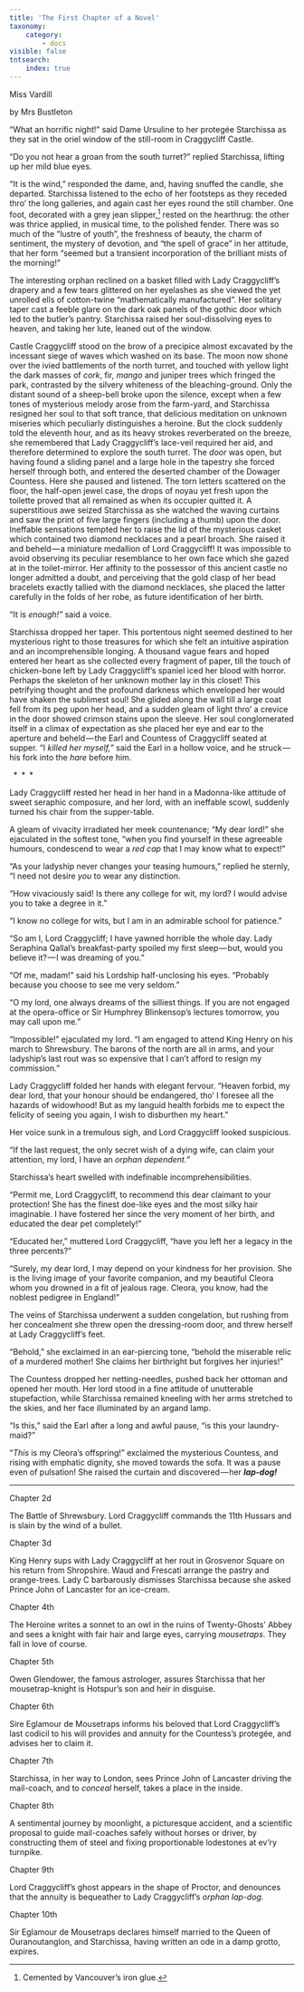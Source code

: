 ```yaml
---
title: 'The First Chapter of a Novel'
taxonomy:
    category:
        - docs
visible: false
tntsearch:
    index: true
---
```

<div class="author">Miss Vardill</div>

<span class="title">by Mrs Bustleton</span>  

“What an horrific night!” said Dame Ursuline to her protegée Starchissa as they sat in the oriel window of the still-room in Craggycliff Castle.  

“Do you not hear a groan from the south turret?” replied Starchissa, lifting up her mild blue eyes.

“It is the wind,” responded the dame, and, having snuffed the candle, she departed. Starchissa listened to the echo of her footsteps as they receded thro’ the long galleries, and again cast her eyes round the still chamber. One foot, decorated with a grey jean slipper,[^1] rested on the hearthrug: the other was thrice applied, in musical time, to the polished fender. There was so much of the “lustre of youth”, the freshness of beauty, the charm of sentiment, the mystery of devotion, and “the spell of grace” in her attitude, that her form “seemed but a transient incorporation of the brilliant mists of the morning!”

The interesting orphan reclined on a basket filled with Lady Craggycliff’s drapery and a few tears glittered on her eyelashes as she viewed the yet unrolled ells of cotton-twine “mathematically manufactured”. Her solitary taper cast a feeble glare on the dark oak panels of the gothic door which led to the butler’s pantry. Starchissa raised her soul-dissolving eyes to heaven, and taking her lute, leaned out of the window. 

Castle Craggycliff stood on the brow of a precipice almost excavated by the incessant siege of waves which washed on its base. The moon now shone over the ivied battlements of the north turret, and touched with yellow light the dark masses of *cork*, fir, *mango* and juniper trees which fringed the park, contrasted by the silvery whiteness of the bleaching-ground. Only the distant sound of a sheep-bell broke upon the silence, except when a few tones of mysterious melody arose from the farm-yard, and Starchissa resigned her soul to that soft trance, that delicious meditation on unknown miseries which peculiarly distinguishes a heroine. But the clock suddenly told the eleventh hour, and as its heavy strokes reverberated on the breeze, she remembered that Lady Craggycliff’s lace-veil required her aid, and therefore determined to explore the south turret. The *door* was open, but having found a sliding panel and a large hole in the tapestry she forced herself through both, and entered the deserted chamber of the Dowager Countess. Here she paused and listened. The torn letters scattered on the floor, the half-open jewel case, the drops of noyau yet fresh upon the toilette proved that all remained as when its occupier quitted it. A superstitious awe seized Starchissa as she watched the waving curtains and saw the print of five large fingers (including a thumb) upon the door. Ineffable sensations tempted her to raise the lid of the mysterious casket which contained two diamond necklaces and a pearl broach. She raised it and beheld — a miniature medallion of Lord Craggycliff! It was impossible to avoid observing its peculiar resemblance to her own face which she gazed at in the toilet-mirror. Her affinity to the possessor of this ancient castle no longer admitted a doubt, and perceiving that the gold clasp of her bead bracelets exactly tallied with the diamond necklaces, she placed the latter carefully in the folds of her robe, as future identification of her birth.  

“It is *enough!”* said a voice.  

Starchissa dropped her taper. This portentous night seemed destined to her mysterious right to those treasures for which she felt an intuitive aspiration and an incomprehensible longing. A thousand vague fears and hoped entered her heart as she collected every fragment of paper, till the touch of chicken-bone left by Lady Craggycliff’s spaniel iced her blood with horror. Perhaps the skeleton of her unknown mother lay in this closet! This petrifying thought and the profound darkness which enveloped her would have shaken the sublimest soul! She glided along the wall till a large coat fell from its peg upon her head, and a sudden gleam of light thro’ a crevice in the door showed crimson stains upon the sleeve. Her soul conglomerated itself in a climax of expectation as she placed her eye and ear to the aperture and beheld — the Earl and Countess of Craggycliff seated at supper. “I *killed her myself,”* said the Earl in a hollow voice, and he struck — his fork into the *hare* before him.  

&ensp;&#42;&ensp;&#42;&ensp;&#42;  

Lady Craggycliff rested her head in her hand in a Madonna-like attitude of sweet seraphic composure, and her lord, with an ineffable scowl, suddenly turned his chair from the supper-table.  

A gleam of vivacity irradiated her meek countenance; “My dear lord!” she ejaculated in the softest tone, “when you find yourself in these agreeable humours, condescend to wear a *red cap* that I may know what to expect!”  

“As your ladyship never changes your teasing humours,” replied he sternly, “I need not desire *you* to wear any distinction.  

“How vivaciously said! Is there any college for wit, my lord? I would advise you to take a degree in it.”  

“I know no college for wits, but I am in an admirable school for patience.”  

“So am I, Lord Craggycliff; I have yawned horrible the whole day. Lady Seraphina Qallal’s breakfast-party spoiled my first sleep — but, would you believe it? — I was dreaming of you.”

“Of me, madam!” said his Lordship half-unclosing his eyes. “Probably because you choose to see me very seldom.”  

“O my lord, one always dreams of the silliest things. If you are not engaged at the opera-office or Sir Humphrey Blinkensop’s lectures tomorrow, you may call upon me.”  

“Impossible!” ejaculated my lord. “I am engaged to attend King Henry on his march to Shrewsbury. The barons of the north are all in arms, and your ladyship’s last rout was so expensive that I can’t afford to resign my commission.”  

Lady Craggycliff folded her hands with elegant fervour. “Heaven forbid, my dear lord, that your honour should be endangered, tho’ I foresee all the hazards of widowhood! But as my languid health forbids me to expect the felicity of seeing you again, I wish to disburthen my heart.”  

Her voice sunk in a tremulous sigh, and Lord Craggycliff looked suspicious.  

“If the last request, the only secret wish of a dying wife, can claim your attention, my lord, I have an *orphan dependent.”*  

Starchissa’s heart swelled with indefinable incomprehensibilities.  

“Permit me, Lord Craggycliff, to recommend this dear claimant to your protection! She has the finest doe-like eyes and the most silky hair imaginable. I have fostered her since the very moment of her birth, and educated the dear pet completely!”  

“Educated her,” muttered Lord Craggycliff, “have you left her a legacy in the three percents?”  

“Surely, my dear lord, I may depend on your kindness for her provision. She is the living image of your favorite companion, and my beautiful Cleora whom you drowned in a fit of jealous rage. Cleora, you know, had the noblest pedigree in England!”  

The veins of Starchissa underwent a sudden congelation, but rushing from her concealment she threw open the dressing-room door, and threw herself at Lady Craggycliff’s feet.  

“Behold,” she exclaimed in an ear-piercing tone, “behold the miserable relic of a murdered mother! She claims her birthright but forgives her injuries!”  

The Countess dropped her netting-needles, pushed back her ottoman and opened her mouth. Her lord stood in a fine attitude of unutterable stupefaction, while Starchissa remained kneeling with her arms stretched to the skies, and her face illuminated by an argand lamp. 

“Is this,” said the Earl after a long and awful pause, “is this your laundry-maid?”  

“*This* is my Cleora’s offspring!” exclaimed the mysterious Countess, and rising with emphatic dignity, she moved towards the sofa. It was a pause even of pulsation! She raised the curtain and discovered — her ***lap-dog!***

---

Chapter 2d

The Battle of Shrewsbury. Lord Craggycliff commands the 11th Hussars and is slain by the wind of a bullet.  

Chapter 3d  

King Henry sups with Lady Craggycliff at her rout in Grosvenor Square on his return from Shropshire. Waud and Frescati arrange the pastry and orange-trees. Lady C barbarously dismisses Starchissa because she asked Prince John of Lancaster for an ice-cream.

Chapter 4th

The Heroine writes a sonnet to an owl in the ruins of Twenty-Ghosts’ Abbey and sees a knight with fair hair and large eyes, carrying *mousetraps*. They fall in love of course.

Chapter 5th

Owen Glendower, the famous astrologer, assures Starchissa that her mousetrap-knight is Hotspur’s son and heir in disguise.  

Chapter 6th

Sire Eglamour de Mousetraps informs his beloved that Lord Craggycliff’s last codicil to his will provides and annuity for the Countess’s protegée, and advises her to claim it.  

Chapter 7th

Starchissa, in her way to London, sees Prince John of Lancaster driving the mail-coach, and to *conceal* herself, takes a place in the inside.

Chapter 8th

A sentimental journey by moonlight, a picturesque accident, and a scientific proposal to guide mail-coaches safely without horses or driver, by constructing them of steel and fixing proportionable lodestones at ev’ry turnpike.  

Chapter 9th

Lord Craggycliff’s ghost appears in the shape of Proctor, and denounces that the annuity is bequeather to Lady Craggycliff’s *orphan lap-dog.*  

Chapter 10th

Sir Eglamour de Mousetraps declares himself married to the Queen of Ouranoutanglon, and Starchissa, having written an ode in a damp grotto, expires.


[^1]: Cemented by Vancouver’s iron glue.